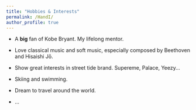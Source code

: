 ```yaml
---
title: "Hobbies & Interests"
permalink: /HandI/
author_profile: true
---
```


* A **big** fan of Kobe Bryant. My lifelong mentor.

* Love classical music and soft music, especially composed by Beethoven and Hisaishi Jō.

* Show great interests in street tide brand. Supereme, Palace, Yeezy...

* Skiing and swimming.

* Dream to travel around the world.

* ...